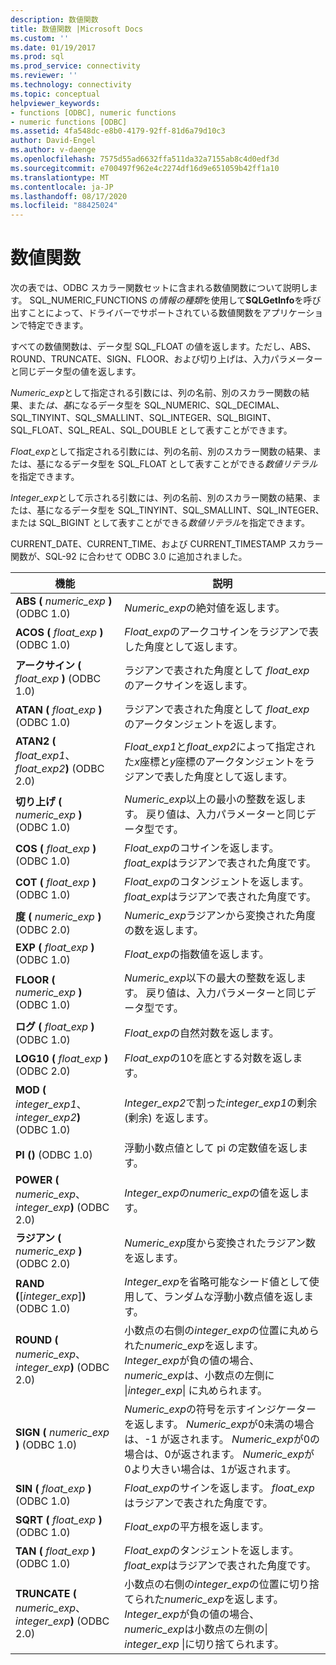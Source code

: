 ```yaml
---
description: 数値関数
title: 数値関数 |Microsoft Docs
ms.custom: ''
ms.date: 01/19/2017
ms.prod: sql
ms.prod_service: connectivity
ms.reviewer: ''
ms.technology: connectivity
ms.topic: conceptual
helpviewer_keywords:
- functions [ODBC], numeric functions
- numeric functions [ODBC]
ms.assetid: 4fa548dc-e8b0-4179-92ff-81d6a79d10c3
author: David-Engel
ms.author: v-daenge
ms.openlocfilehash: 7575d55ad6632ffa511da32a7155ab8c4d0edf3d
ms.sourcegitcommit: e700497f962e4c2274df16d9e651059b42ff1a10
ms.translationtype: MT
ms.contentlocale: ja-JP
ms.lasthandoff: 08/17/2020
ms.locfileid: "88425024"
---
```

# <a name="numeric-functions"></a>数値関数
次の表では、ODBC スカラー関数セットに含まれる数値関数について説明します。 SQL_NUMERIC_FUNCTIONS の*情報の種類*を使用して**SQLGetInfo**を呼び出すことによって、ドライバーでサポートされている数値関数をアプリケーションで特定できます。  
  
 すべての数値関数は、データ型 SQL_FLOAT の値を返します。ただし、ABS、ROUND、TRUNCATE、SIGN、FLOOR、および切り上げは、入力パラメーターと同じデータ型の値を返します。  
  
 *Numeric_exp*として指定される引数には、列の名前、別のスカラー関数の結果、また*は、基*になるデータ型を SQL_NUMERIC、SQL_DECIMAL、SQL_TINYINT、SQL_SMALLINT、SQL_INTEGER、SQL_BIGINT、SQL_FLOAT、SQL_REAL、SQL_DOUBLE として表すことができます。  
  
 *Float_exp*として指定される引数には、列の名前、別のスカラー関数の結果、または、基になるデータ型を SQL_FLOAT として表すことができる*数値リテラル*を指定できます。  
  
 *Integer_exp*として示される引数には、列の名前、別のスカラー関数の結果、または、基になるデータ型を SQL_TINYINT、SQL_SMALLINT、SQL_INTEGER、または SQL_BIGINT として表すことができる*数値リテラル*を指定できます。  
  
 CURRENT_DATE、CURRENT_TIME、および CURRENT_TIMESTAMP スカラー関数が、SQL-92 に合わせて ODBC 3.0 に追加されました。  
  
|機能|説明|  
|--------------|-----------------|  
|**ABS (** _numeric_exp_ **)**  (ODBC 1.0)|*Numeric_exp*の絶対値を返します。|  
|**ACOS (** _float_exp_ **)**  (ODBC 1.0)|*Float_exp*のアークコサインをラジアンで表した角度として返します。|  
|**アークサイン (** _float_exp_ **)**  (ODBC 1.0)|ラジアンで表された角度として *float_exp* のアークサインを返します。|  
|**ATAN (** _float_exp_ **)**  (ODBC 1.0)|ラジアンで表された角度として *float_exp* のアークタンジェントを返します。|  
|**ATAN2 (** _float_exp1_、 _float_exp2_**)**  (ODBC 2.0)|*Float_exp1*と*float_exp2*によって指定された*x*座標と*y*座標のアークタンジェントをラジアンで表した角度として返します。|  
|**切り上げ (** _numeric_exp_ **)**  (ODBC 1.0)|*Numeric_exp*以上の最小の整数を返します。 戻り値は、入力パラメーターと同じデータ型です。|  
|**COS (** _float_exp_ **)**  (ODBC 1.0)|*Float_exp*のコサインを返します。 *float_exp*はラジアンで表された角度です。|  
|**COT (** _float_exp_ **)**  (ODBC 1.0)|*Float_exp*のコタンジェントを返します。 *float_exp*はラジアンで表された角度です。|  
|**度 (** _numeric_exp_ **)**  (ODBC 2.0)|*Numeric_exp*ラジアンから変換された角度の数を返します。|  
|**EXP (** _float_exp_ **)**  (ODBC 1.0)|*Float_exp*の指数値を返します。|  
|**FLOOR (** _numeric_exp_ **)**  (ODBC 1.0)|*Numeric_exp*以下の最大の整数を返します。 戻り値は、入力パラメーターと同じデータ型です。|  
|**ログ (** _float_exp_ **)**  (ODBC 1.0)|*Float_exp*の自然対数を返します。|  
|**LOG10 (** _float_exp_ **)**  (ODBC 2.0)|*Float_exp*の10を底とする対数を返します。|  
|**MOD (** _integer_exp1_、 _integer_exp2_**)**  (ODBC 1.0)|*Integer_exp2*で割った*integer_exp1*の剰余 (剰余) を返します。|  
|**PI ()**  (ODBC 1.0)|浮動小数点値として pi の定数値を返します。|  
|**POWER (** _numeric_exp_、 _integer_exp_**)**  (ODBC 2.0)|*Integer_exp*の*numeric_exp*の値を返します。|  
|**ラジアン (** _numeric_exp_ **)**  (ODBC 2.0)|*Numeric_exp*度から変換されたラジアン数を返します。|  
|**RAND (**[*integer_exp*]**)**  (ODBC 1.0)|*Integer_exp*を省略可能なシード値として使用して、ランダムな浮動小数点値を返します。|  
|**ROUND (** _numeric_exp_、 _integer_exp_**)**  (ODBC 2.0)|小数点の右側の*integer_exp*の位置に丸められた*numeric_exp*を返します。 *Integer_exp*が負の値の場合、 *numeric_exp*は、小数点の左側に &#124;*integer_exp*&#124; に丸められます。|  
|**SIGN (** _numeric_exp_ **)**  (ODBC 1.0)|*Numeric_exp*の符号を示すインジケーターを返します。 *Numeric_exp*が0未満の場合は、-1 が返されます。 *Numeric_exp*が0の場合は、0が返されます。 *Numeric_exp*が0より大きい場合は、1が返されます。|  
|**SIN (** _float_exp_ **)**  (ODBC 1.0)|*Float_exp*のサインを返します。 *float_exp*はラジアンで表された角度です。|  
|**SQRT (** _float_exp_ **)**  (ODBC 1.0)|*Float_exp*の平方根を返します。|  
|**TAN (** _float_exp_ **)**  (ODBC 1.0)|*Float_exp*のタンジェントを返します。 *float_exp*はラジアンで表された角度です。|  
|**TRUNCATE (** _numeric_exp_、 _integer_exp_**)**  (ODBC 2.0)|小数点の右側の*integer_exp*の位置に切り捨てられた*numeric_exp*を返します。 *Integer_exp*が負の値の場合、 *numeric_exp*は小数点の左側の&#124; *integer_exp* &#124;に切り捨てられます。|
